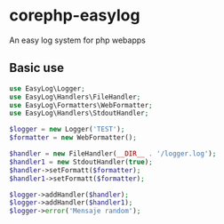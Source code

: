 # corephp-easylog

An easy log system for php webapps

## Basic use

```php
use EasyLog\Logger;
use EasyLog\Handlers\FileHandler;
use EasyLog\Formatters\WebFormatter;
use EasyLog\Handlers\StdoutHandler;

$logger = new Logger('TEST');
$formatter = new WebFormatter();

$handler = new FileHandler(__DIR__ . '/logger.log');
$handler1 = new StdoutHandler(true);
$handler->setFormatt($formatter);
$handler1->setFormatt($formatter);

$logger->addHandler($handler);
$logger->addHandler($handler1);
$logger->error('Mensaje random');
```
